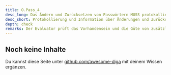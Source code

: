```yaml
---
title: O.Pass_4
desc_long: Das Ändern und Zurücksetzen von Passwörtern MUSS protokolliert werden ohne das Passwort selbst zu protokollieren.
desc_short: Protokollierung und Information über Änderungen und Zurücksetzen von Passwörtern.
depth: check
remarks: Der Evaluator prüft das Vorhandensein und die Güte von zusätzlichen Informationen zur Protokollierung von Änderungen und dem Zurücksetzen von Passwörtern.
---
```


## Noch keine Inhalte

Du kannst diese Seite unter [github.com/awesome-diga](https://github.com/awesome-diga/tr-faq) mit deinem Wissen ergänzen.
